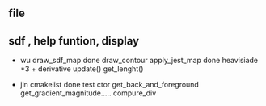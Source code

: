 

## file 
## sdf , help funtion, display



* wu
draw_sdf_map done 
draw_contour
apply_jest_map done
heavisiade *3 + derivative
update()
get_lenght()

* jin
cmakelist done
test
ctor
get_back_and_foreground
get_gradient_magnitude.....
compure_div
